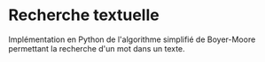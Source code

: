 # Recherche textuelle

Implémentation en Python de l'algorithme simplifié de Boyer-Moore
permettant la recherche d'un mot dans un texte.
